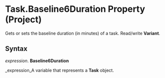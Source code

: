 
# Task.Baseline6Duration Property (Project)

Gets or sets the baseline duration (in minutes) of a task. Read/write  **Variant**.


## Syntax

 _expression_. **Baseline6Duration**

 _expression_A variable that represents a  **Task** object.

